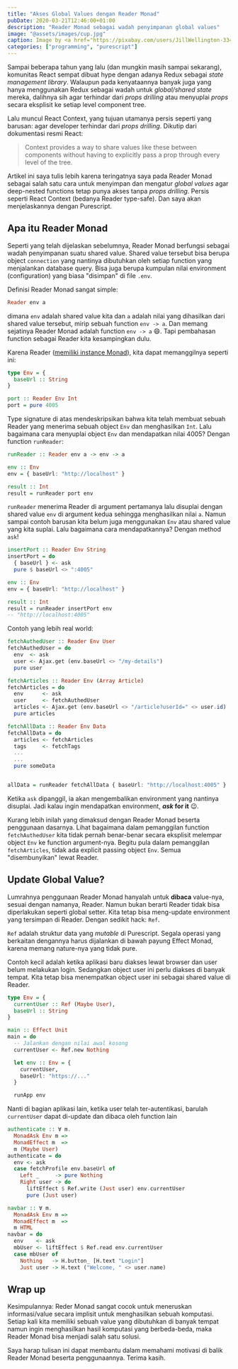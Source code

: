 ```yaml
---
title: "Akses Global Values dengan Reader Monad"
pubDate: 2020-03-21T12:46:00+01:00
description: "Reader Monad sebagai wadah penyimpanan global values"
image: "@assets/images/cup.jpg"
caption: Image by <a href="https://pixabay.com/users/JillWellington-334088/?utm_source=link-attribution&amp;utm_medium=referral&amp;utm_campaign=image&amp;utm_content=1975215">Jill Wellington</a> from <a href="https://pixabay.com/?utm_source=link-attribution&amp;utm_medium=referral&amp;utm_campaign=image&amp;utm_content=1975215">Pixabay</a>
categories: ["programming", "purescript"]
---
```


Sampai beberapa tahun yang lalu (dan mungkin masih sampai sekarang), komunitas React sempat dibuat hype dengan adanya Redux sebagai _state management library_. Walaupun pada kenyataannya banyak juga yang hanya menggunakan Redux sebagai wadah untuk _global/shared state_ mereka, dalihnya sih agar terhindar dari _props drilling_ atau menyuplai _props_ secara eksplisit ke setiap level component tree.

Lalu muncul React Context, yang tujuan utamanya persis seperti yang barusan: agar developer terhindar dari _props drilling_. Dikutip dari dokumentasi resmi React:

> Context provides a way to share values like these between components without having to explicitly pass a prop through every level of the tree.

Artikel ini saya tulis lebih karena teringatnya saya pada Reader Monad sebagai salah satu cara untuk menyimpan dan mengatur _global values_ agar deep-nested functions tetap punya akses tanpa _props drilling_. Persis seperti React Context (bedanya Reader type-safe). Dan saya akan menjelaskannya dengan Purescript.

## Apa itu Reader Monad

Seperti yang telah dijelaskan sebelumnya, Reader Monad berfungsi sebagai wadah penyimpanan suatu shared value. Shared value tersebut bisa berupa object `connection` yang nantinya dibutuhkan oleh setiap function yang menjalankan database query. Bisa juga berupa kumpulan nilai environment (configuration) yang biasa "disimpan" di file `.env`.

Definisi Reader Monad sangat simple:

```purescript
Reader env a
```

dimana `env` adalah shared value kita dan `a` adalah nilai yang dihasilkan dari shared value tersebut, mirip sebuah function `env -> a`. Dan memang sejatinya Reader Monad adalah function `env -> a` 😄. Tapi pembahasan function sebagai Reader kita kesampingkan dulu.

Karena Reader ([memiliki instance Monad](https://github.com/purescript/purescript-transformers/blob/0e473e5ef0e294615ca0d9aab0bcffee47b2870d/src/Control/Monad/Reader.purs#L22-L22)), kita dapat memanggilnya seperti ini:

```purescript
type Env = {
  baseUrl :: String
}

port :: Reader Env Int
port = pure 4005
```

Type signature di atas mendeskripsikan bahwa kita telah membuat sebuah Reader yang menerima sebuah object `Env` dan menghasilkan `Int`. Lalu bagaimana cara menyuplai object `Env` dan mendapatkan nilai 4005? Dengan function `runReader`:

```purescript
runReader :: Reader env a -> env -> a

env :: Env
env = { baseUrl: "http://localhost" }

result :: Int
result = runReader port env
```

`runReader` menerima Reader di argument pertamanya lalu disuplai dengan shared value `env` di argument kedua sehingga menghasilkan nilai `a`. Namun sampai contoh barusan kita belum juga menggunakan `Env` atau shared value yang kita suplai. Lalu bagaimana cara mendapatkannya? Dengan method `ask`!

```purescript
insertPort :: Reader Env String
insertPort = do
  { baseUrl } <- ask
  pure $ baseUrl <> ":4005"

env :: Env
env = { baseUrl: "http://localhost" }

result :: Int
result = runReader insertPort env
-- "http://localhost:4005"
```

Contoh yang lebih real world:

```purescript
fetchAuthedUser :: Reader Env User
fetchAuthedUser = do
  env  <- ask
  user <- Ajax.get (env.baseUrl <> "/my-details")
  pure user

fetchArticles :: Reader Env (Array Article)
fetchArticles = do
  env      <- ask
  user     <- fetchAuthedUser
  articles <- Ajax.get (env.baseUrl <> "/article?userId=" <> user.id)
  pure articles

fetchAllData :: Reader Env Data
fetchAllData = do
  articles <- fetchArticles
  tags     <- fetchTags
  ...
  ...
  pure someData


allData = runReader fetchAllData { baseUrl: "http://localhost:4005" }
```

Ketika `ask` dipanggil, ia akan mengembalikan environment yang nantinya disuplai. Jadi kalau ingin mendapatkan environment, **_ask_ for it** 😉.

Kurang lebih inilah yang dimaksud dengan Reader Monad beserta penggunaan dasarnya. Lihat bagaimana dalam pemanggilan function `fetchAuthedUser` kita tidak pernah benar-benar secara eksplisit melempar object `Env` ke function argument-nya. Begitu pula dalam pemanggilan `fetchArticles`, tidak ada explicit passing object `Env`. Semua "disembunyikan" lewat Reader.

## Update Global Value?

Lumrahnya penggunaan Reader Monad hanyalah untuk **dibaca** value-nya, sesuai dengan namanya, Reader. Namun bukan berarti Reader tidak bisa diperlakukan seperti global setter. Kita tetap bisa meng-update environment yang tersimpan di Reader. Dengan sedikit hack: `Ref`.

`Ref` adalah struktur data yang _mutable_ di Purescript. Segala operasi yang berkaitan dengannya harus dijalankan di bawah payung Effect Monad, karena memang nature-nya yang tidak pure.

Contoh kecil adalah ketika aplikasi baru diakses lewat browser dan user belum melakukan login. Sedangkan object user ini perlu diakses di banyak tempat. Kita tetap bisa menempatkan object user ini sebagai shared value di Reader.

```purescript
type Env = {
  currentUser :: Ref (Maybe User),
  baseUrl :: String
}

main :: Effect Unit
main = do
  -- Jalankan dengan nilai awal kosong
  currentUser <- Ref.new Nothing

  let env :: Env = {
    currentUser,
    baseUrl: "https://..."
  }

  runApp env
```

Nanti di bagian aplikasi lain, ketika user telah ter-autentikasi, barulah `currentUser` dapat di-update dan dibaca oleh function lain

```purescript {10,19}
authenticate :: ∀ m.
  MonadAsk Env m =>
  MonadEffect m  =>
  m (Maybe User)
authenticate = do
  env <- ask
  case fetchProfile env.baseUrl of
    Left _     -> pure Nothing
    Right user -> do
      liftEffect $ Ref.write (Just user) env.currentUser
      pure (Just user)

navbar :: ∀ m.
  MonadAsk Env m =>
  MonadEffect m  =>
  m HTML
navbar = do
  env    <- ask
  mbUser <- liftEffect $ Ref.read env.currentUser
  case mbUser of
    Nothing   -> H.button_ [H.text "Login"]
    Just user -> H.text ("Welcome, " <> user.name)
```

## Wrap up

Kesimpulannya: Reder Monad sangat cocok untuk meneruskan informasi/value secara implisit untuk menghasilkan sebuah komputasi. Setiap kali kita memiliki sebuah value yang dibutuhkan di banyak tempat namun ingin menghasilkan hasil komputasi yang berbeda-beda, maka Reader Monad bisa menjadi salah satu solusi.

Saya harap tulisan ini dapat membantu dalam memahami motivasi di balik Reader Monad beserta penggunaannya. Terima kasih.
